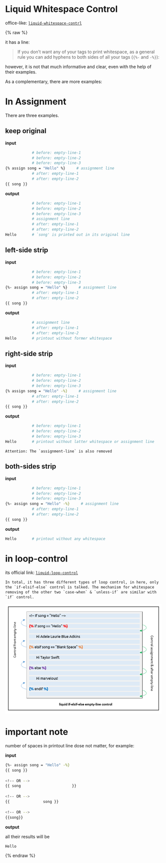 ---
---

# Liquid Whitespace Control

office-like: [`liquid-whitespace-contrl`](https://shopify.github.io/liquid/basics/whitespace/)

{% raw %}

it has a line:

> If you don’t want any of your tags to print whitespace, as a general rule you can add hyphens to both sides of all your tags (`{%-` and `-%}`):

however, it is not that much informative and clear, even with the help of their examples.

As a complementary, there are more examples:



# In Assignment

There are three examples.

## keep original

**input**

```bash
            # before: empty-line-1
            # before: empty-line-2
            # before: empty-line-3
{% assign song = "Hello" %}     # assignment line
            # after: empty-line-1
            # after: empty-line-2
{{ song }}
```

**output**

```bash
            # before: empty-line-1
            # before: empty-line-2
            # before: empty-line-3
            # assignment line
            # after: empty-line-1
            # after: empty-line-2
Hello       # `song' is printed out in its original line
```


## left-side strip

**input**

```bash
            # before: empty-line-1
            # before: empty-line-2
            # before: empty-line-3
{%- assign song = "Hello" %}     # assignment line
            # after: empty-line-1
            # after: empty-line-2
{{ song }}
```

**output**

```bash
            # assignment line
            # after: empty-line-1
            # after: empty-line-2
Hello       # printout without former whitespace
```


## right-side strip

**input**

```bash
            # before: empty-line-1
            # before: empty-line-2
            # before: empty-line-3
{% assign song = "Hello" -%}     # assignment line
            # after: empty-line-1
            # after: empty-line-2
{{ song }}
```

**output**

```bash
            # before: empty-line-1
            # before: empty-line-2
            # before: empty-line-3
Hello       # printout without latter whitespace or assignment line
```

```note
Attention: The `assignment-line` is also removed
```


## both-sides strip

**input**

```bash
            # before: empty-line-1
            # before: empty-line-2
            # before: empty-line-3
{%- assign song = "Hello" -%}     # assignment line
            # after: empty-line-1
            # after: empty-line-2
{{ song }}
```

**output**

```bash
Hello       # printout without any whitespace
```


# in loop-control

its official link: [`liquid-loop-control`](https://shopify.github.io/liquid/tags/control-flow/)

```note
In total, it has three different types of loop control, in here, only the `if-elsif-else` control is talked. The mechanism for whitespace removing of the other two `case-when` & `unless-if` are similar with `if` control.
```


![`liquid-if-elsif-else-whitespace-control`](file/liquid-whitespace-control.png)




# important note

number of spaces in printout line dose not matter, for example:


**input**

```bash
{%- assign song = "Hello" -%}
{{ song }}

<!-- OR -->
{{ song                       }}

<!-- OR -->
{{               song }}

<!-- OR -->
{{song}}
```


**output**

all their results will be

```
Hello
```

{% endraw %}
